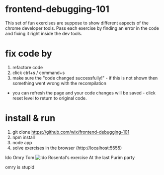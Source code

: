 frontend-debugging-101
======================
This set of fun exercises are suppose to show different aspects of the chrome developer tools.
Pass each exercise by finding an error in the code and fixing it right inside the dev tools.

fix code by
===========
1. refactore code
2. click ctrl+s / command+s
3. make sure the "code changed successfully!" - if this is not shown then something went wrong with the recompilation

* you can refresh the page and your code changes will be saved - click reset level to return to original code.

install & run
=============

1. git clone https://github.com/wix/frontend-debugging-101
2. npm install
3. node app
4. solve exercises in the browser (http://localhost:5555)


Ido     Omry    Tom
![Ido Rosental's exercise](https://github.com/wix/frontend-debugging-101/blob/master/monsters.jpg)
At the last Purim party

omry is stupid
